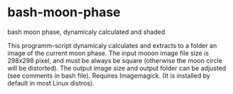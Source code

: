 # bash-moon-phase
bash moon phase, dynamicaly calculated and shaded

This programm-script dynamicaly calculates and extracts to a folder an image of the current moon phase.
The input mooon image file size is 298x298 pixel, and must be always be square (otherwise the moon circle will be distorted).
The output image size and output folder can be adjusted (see comments in bash file).
Requires Imagemagick. (It is installed by default in most Linux distros).
